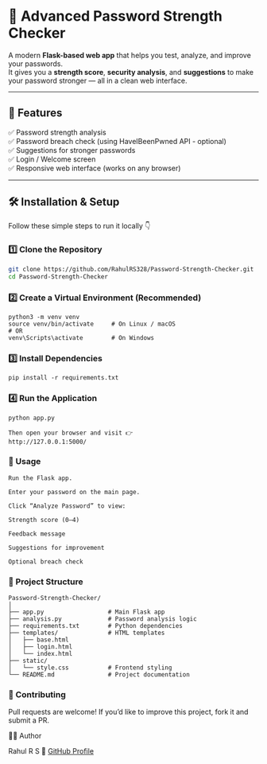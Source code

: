 # 🔐 Advanced Password Strength Checker

A modern **Flask-based web app** that helps you test, analyze, and improve your passwords.  
It gives you a **strength score**, **security analysis**, and **suggestions** to make your password stronger — all in a clean web interface.

---

## 🚀 Features

✅ Password strength analysis  
✅ Password breach check (using HaveIBeenPwned API - optional)  
✅ Suggestions for stronger passwords  
✅ Login / Welcome screen  
✅ Responsive web interface (works on any browser)  

---

## 🛠️ Installation & Setup

Follow these simple steps to run it locally 👇

### 1️⃣ Clone the Repository
```bash
git clone https://github.com/RahulRS328/Password-Strength-Checker.git
cd Password-Strength-Checker
```

### 2️⃣ Create a Virtual Environment (Recommended)
```
python3 -m venv venv
source venv/bin/activate     # On Linux / macOS
# OR
venv\Scripts\activate        # On Windows
```
### 3️⃣ Install Dependencies
```
pip install -r requirements.txt
```
### 4️⃣ Run the Application
```
python app.py

Then open your browser and visit 👉
http://127.0.0.1:5000/
```
### 🧠 Usage
```
Run the Flask app.

Enter your password on the main page.

Click “Analyze Password” to view:

Strength score (0–4)

Feedback message

Suggestions for improvement

Optional breach check
```
### 📂 Project Structure
```
Password-Strength-Checker/
│
├── app.py                  # Main Flask app
├── analysis.py             # Password analysis logic
├── requirements.txt        # Python dependencies
├── templates/              # HTML templates
│   ├── base.html
│   ├── login.html
│   └── index.html
├── static/
│   └── style.css           # Frontend styling
└── README.md               # Project documentation
```
### 🤝 Contributing

Pull requests are welcome!
If you’d like to improve this project, fork it and submit a PR.

🧑‍💻 Author

Rahul R S
📘 [GitHub Profile](https://github.com/RahulRS328)
